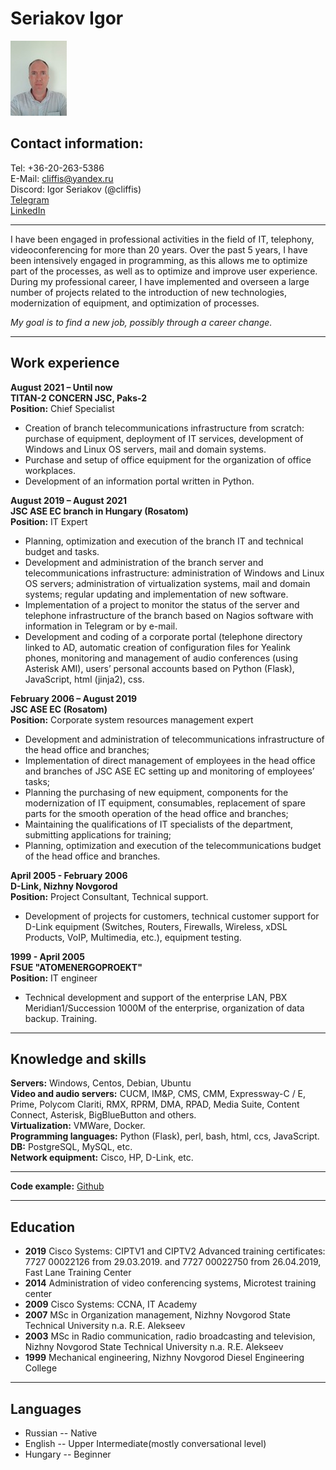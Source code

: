# Seriakov Igor

![foto](https://github.com/cliffis/rsschool-cv/blob/gh-pages/foto_small.jpg)

## Contact information:

Tel: +36-20-263-5386  
E-Mail: cliffis@yandex.ru  
Discord: Igor Seriakov (@cliffis)  
[Telegram](https://t.me/Igor_UC)  
[LinkedIn](https://www.instagram.com/uc_cliffis/)  

---

 I have been engaged in professional activities in the field of IT, telephony, videoconferencing for more than 20 years. Over the past 5 years, I have been intensively engaged in programming, as this allows me to optimize part of the processes, as well as to optimize and improve user experience. During my professional career, I have implemented and overseen a large number of projects related to the introduction of new technologies, modernization of equipment, and optimization of processes.

*My goal is to find a new job, possibly through a career change.*

---

## Work experience

**August 2021 – Until now**  
**TITAN-2 CONCERN JSC, Paks-2**  
**Position:** Chief Specialist  

+	Creation of branch telecommunications infrastructure from scratch: purchase of equipment, deployment of IT services, development of Windows and Linux OS servers, mail and domain systems. 
+	Purchase and setup of office equipment for the organization of office workplaces. 
+	Development of an information portal written in Python.

**August 2019 – August 2021**  
**JSC ASE EC branch in Hungary (Rosatom)**  
**Position:** IT Expert  

+	Planning, optimization and execution of the branch IT and technical budget and tasks.
+	Development and administration of the branch server and telecommunications infrastructure: administration of Windows and Linux OS servers; administration of virtualization systems, mail and domain systems; regular updating and implementation of new software. 
+	Implementation of a project to monitor the status of the server and telephone infrastructure of the branch based on Nagios software with information in Telegram or by e-mail.
+	Development and coding of a corporate portal (telephone directory linked to AD, automatic creation of configuration files for Yealink phones, monitoring and management of audio conferences (using Asterisk AMI), users’ personal accounts based on Python (Flask), JavaScript, html (jinja2), css.

**February 2006 – August 2019**  
**JSC ASE EC (Rosatom)**  
**Position:** Corporate system resources management expert  

+	Development and administration of telecommunications infrastructure of the head office and branches;
+	Implementation of direct management of employees in the head office and branches of JSC ASE EC setting up and monitoring of employees’ tasks;
+	Planning the purchasing of new equipment, components for the modernization of IT equipment, consumables, replacement of spare parts for the smooth operation of the head office and branches;
+	Maintaining the qualifications of IT specialists of the department, submitting applications for training;
+	Planning, optimization and execution of the telecommunications budget of the head office and branches.

**April 2005 - February 2006**  
**D-Link, Nizhny Novgorod**  
**Position:** Project Consultant, Technical support.  

+	Development of projects for customers, technical customer support for D-Link equipment (Switches, Routers, Firewalls, Wireless, xDSL Products, VoIP, Multimedia, etc.), equipment testing.

**1999 - April 2005**  
**FSUE "ATOMENERGOPROEKT"**  
**Position:** IT engineer  

+	Technical development and support of the enterprise LAN, PBX Meridian1/Succession 1000M of the enterprise, organization of data backup. Training.

------

## Knowledge and skills

**Servers:** Windows, Centos, Debian, Ubuntu  
**Video and audio servers:** CUCM, IM&P, CMS, CMM, Expressway-C / E, Prime, Polycom Clariti, RMX, RPRM, DMA, RPAD, Media Suite, Content Connect, Asterisk, BigBlueButton and others.  
**Virtualization:** VMWare, Docker.  
**Programming languages:** Python (Flask), perl, bash, html, ccs, JavaScript.  
**DB:** PostgreSQL, MySQL, etc.  
**Network equipment:** Cisco, HP, D-Link, etc.  

------

**Code example:** [Github](https://github.com/cliffis/supportvoip)

----

## Education

+ **2019**	Cisco Systems: CIPTV1 and CIPTV2
Advanced training certificates: 7727 00022126 from 29.03.2019. and 7727 00022750 from 26.04.2019, Fast Lane Training Center
+ **2014**	Administration of video conferencing systems, Microtest training center
+ **2009**	Cisco Systems: CCNA, IT Academy
+ **2007**	MSc in Organization management, Nizhny Novgorod State Technical University n.a. R.E. Alekseev
+ **2003**	MSc in Radio communication, radio broadcasting and television, Nizhny Novgorod State Technical University n.a. R.E. Alekseev
+ **1999**	Mechanical engineering, Nizhny Novgorod Diesel Engineering College

-----

## Languages

+ Russian -- Native
+ English -- Upper Intermediate(mostly conversational level)
+ Hungary -- Beginner


